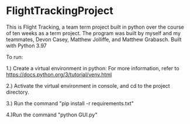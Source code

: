 # FlightTrackingProject
This is Flight Tracking, a team term project built in python over the course of ten weeks as a term project. The program was built by myself and my teammates, Devon Casey, Matthew Jolliffe, and Matthew Grabasch. 
Built with Python 3.97

To run:

1.) Create a virtual environment in python:
For more information, refer to https://docs.python.org/3/tutorial/venv.html

2.) Activate the virtual environment in console, and cd to the project directory.

3.) Run the command "pip install -r requirements.txt"

4.)Run the command "python GUI.py"

